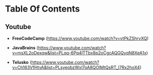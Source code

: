 # Table Of Contents

## Youtube

* **FreeCodeCamp** (https://www.youtube.com/watch?v=vtPkZShrvXQ)

* **JavaBrains** (https://www.youtube.com/watch?v=msXL2oDexqw&list=PLqq-6Pq4lTTbx8p2oCgcAQGQyqN8XeA1x)

* **Telusko** (https://www.youtube.com/watch?v=Ch163VfHtvA&list=PLsyeobzWxl7oA8QOlMtQsRT_I7Rx2hoX4)